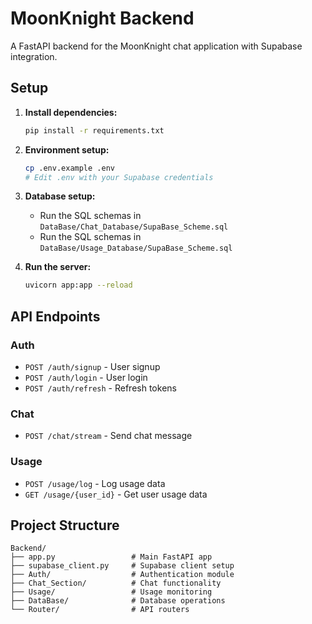 # MoonKnight Backend

A FastAPI backend for the MoonKnight chat application with Supabase integration.

## Setup

1. **Install dependencies:**
   ```bash
   pip install -r requirements.txt
   ```

2. **Environment setup:**
   ```bash
   cp .env.example .env
   # Edit .env with your Supabase credentials
   ```

3. **Database setup:**
   - Run the SQL schemas in `DataBase/Chat_Database/SupaBase_Scheme.sql`
   - Run the SQL schemas in `DataBase/Usage_Database/SupaBase_Scheme.sql`

4. **Run the server:**
   ```bash
   uvicorn app:app --reload
   ```

## API Endpoints

### Auth
- `POST /auth/signup` - User signup
- `POST /auth/login` - User login
- `POST /auth/refresh` - Refresh tokens

### Chat
- `POST /chat/stream` - Send chat message

### Usage
- `POST /usage/log` - Log usage data
- `GET /usage/{user_id}` - Get user usage data

## Project Structure

```
Backend/
├── app.py                 # Main FastAPI app
├── supabase_client.py     # Supabase client setup
├── Auth/                  # Authentication module
├── Chat_Section/          # Chat functionality
├── Usage/                 # Usage monitoring
├── DataBase/              # Database operations
└── Router/                # API routers
```
